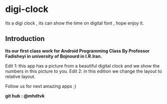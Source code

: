 # digi-clock
Its a digi clock , its can show the time on digital font , hope enjoy it. 

## Introduction

**Its our first class work for Android Programming Class By Professor Fadisheyi in university of Bojnourd in I.R.Iran.** <br/>

Edit 1: this app has a picture from a beautiful digital clock and we show the numbers in this picture to you.
Edit 2: in this edition we change the layout to relative layout.

Follow us for next amazing apps ;)

**git hub : @mhdtvk** <br/>
